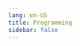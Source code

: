 ```yaml
---
lang: en-US
title: Programming
sidebar: false
---
```


<Knowledge 
  section-name="Ngôn ngữ lập trình"
/>

<Knowledge 
  section-name="Kỹ thuật lập trình"
/>
